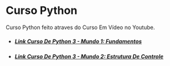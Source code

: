 # Curso Python
Curso Python feito atraves do Curso Em Vídeo no Youtube.
* ##### [Link Curso De Python 3 - Mundo 1: Fundamentos](https://www.youtube.com/playlist?list=PLHz_AreHm4dlKP6QQCekuIPky1CiwmdI6)
* ##### [Link Curso De Python 3 - Mundo 2: Estrutura De Controle](https://www.youtube.com/playlist?list=PLHz_AreHm4dk_nZHmxxf_J0WRAqy5Czye)
